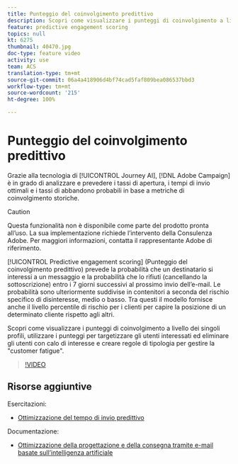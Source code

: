 ```yaml
---
title: Punteggio del coinvolgimento predittivo
description: Scopri come visualizzare i punteggi di coinvolgimento a livello dei singoli profili, utilizzare i punteggi per targetizzare gli utenti interessati ed eliminare gli utenti con calo di interesse e creare regole di tipologia per gestire la "customer fatigue".
feature: predictive engagement scoring
topics: null
kt: 6275
thumbnail: 40470.jpg
doc-type: feature video
activity: use
team: ACS
translation-type: tm+mt
source-git-commit: 06a4a418906d4bf74cad5faf809bea086537bbd3
workflow-type: tm+mt
source-wordcount: '215'
ht-degree: 100%

---
```



# Punteggio del coinvolgimento predittivo

Grazie alla tecnologia di [!UICONTROL Journey AI], [!DNL Adobe Campaign] è in grado di analizzare e prevedere i tassi di apertura, i tempi di invio ottimali e i tassi di abbandono probabili in base a metriche di coinvolgimento storiche.

>[!CAUTION]
>Questa funzionalità non è disponibile come parte del prodotto pronta all’uso. La sua implementazione richiede l’intervento della Consulenza Adobe. Per maggiori informazioni, contatta il rappresentante Adobe di riferimento.

[!UICONTROL Predictive engagement scoring] (Punteggio del coinvolgimento predittivo) prevede la probabilità che un destinatario si interessi a un messaggio e la probabilità che lo rifiuti (cancellando la sottoscrizione) entro i 7 giorni successivi al prossimo invio dell’e-mail. Le probabilità sono ulteriormente suddivise in contenitori a seconda del rischio specifico di disinteresse, medio o basso. Tra questi il modello fornisce anche il livello percentile di rischio per i clienti per capire la posizione di un determinato cliente rispetto agli altri.

Scopri come visualizzare i punteggi di coinvolgimento a livello dei singoli profili, utilizzare i punteggi per targetizzare gli utenti interessati ed eliminare gli utenti con calo di interesse e creare regole di tipologia per gestire la &quot;customer fatigue&quot;.

>[!VIDEO](https://video.tv.adobe.com/v/40470?quality=12)

## Risorse aggiuntive

Esercitazioni:

* [Ottimizzazione del tempo di invio predittivo](predictive-send-time-optimization.md)

Documentazione:

* [Ottimizzazione della progettazione e della consegna tramite e-mail basate sull’intelligenza artificiale](https://docs.adobe.com/help/it-IT/campaign-standard/using/testing-and-sending/preparing-and-testing-messages/predictive.html)

